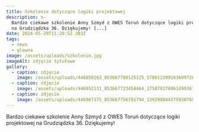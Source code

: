 ```yaml
---
title: Szkolenie dotyczące logiki projektowej
description: >-
  Bardzo ciekawe szkolenie Anny Szmyd z OWES Toruń dotyczące logiki projektowej
  na Grudziądzka 36. Dziękujemy! [...]
date: 2024-05-29T11:20:52.303Z
tags:
  - news
  - glowna
image: /assets/uploads/szkolenie.jpg
imageAlt: zdjęcie tytułowe
gallery:
  - caption: zdjęcie
    image: /assets/uploads/446850263_853667780125125_5786122091636097281_n.jpg
  - caption: zdjęcie
    image: /assets/uploads/446952131_853667723458464_1758782709614993618_n.jpg
  - caption: zdjęcie
    image: /assets/uploads/446967375_853667756791794_139299844375930769_n.jpg
---
```

Bardzo ciekawe szkolenie Anny Szmyd z OWES Toruń dotyczące logiki projektowej na Grudziądzka 36. Dziękujemy!
